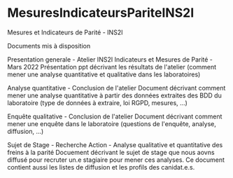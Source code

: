 # MesuresIndicateursPariteINS2I
Mesures et Indicateurs de Parité - INS2I


Documents mis à disposition 

Presentation generale - Atelier INS2I Indicateurs et Mesures de Parité - Mars 2022
Présentation ppt décrivant les résultats de l'atelier (comment mener une analyse quantitative et qualitative dans les laboratoires) 

Analyse quantitative - Conclusion de l'atelier 
Document décrivant comment mener une analyse quantitative à partir des données extraites des BDD du laboratoire (type de données à extraire, loi RGPD, mesures, ...)

Enquête qualitative - Conclusion de l'atelier 
Document décrivant comment mener une enquête dans le laboratoire (questions de l'enquête, analyse, diffusion, ...)

Sujet de Stage - Recherche Action - Analyse qualitative et quantitative des freins à la parité
Docuement décrivant le sujet de stage que nous aovns diffusé pour recruter un.e stagiaire pour mener ces analyses. Ce document contient aussi les listes de diffusion et les profils des canidat.e.s. 
